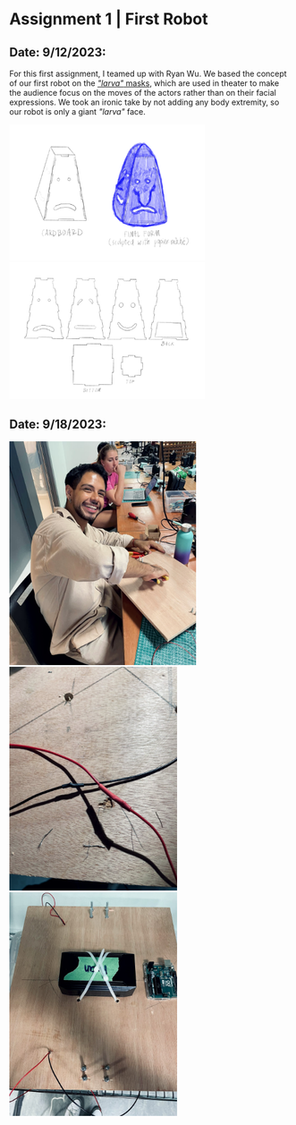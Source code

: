 # Assignment 1 | First Robot

## Date: 9/12/2023:

For this first assignment, I teamed up with Ryan Wu. We based the concept of our first robot on the [_"larva"_ masks](https://www.nakupelle.com/masks/Resources/larvals1.gif), which are used in theater to make the audience focus on the moves of the actors rather than on their facial expressions. We took an ironic take by not adding any body extremity, so our robot is only a giant _"larva"_ face. 

<img src="IMG_2031.PNG" width ="350" /> <img src="IMG_2032.PNG" width ="350" />

## Date: 9/18/2023:

<img src="base1.jpg" height ="400" /> <img src="base2.jpg" height ="400" /> <img src="base3.jpg" height ="400" />
